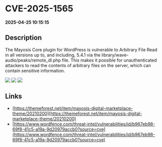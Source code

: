 # CVE-2025-1565

**2025-04-25 10:15:15**

## Description
The Mayosis Core plugin for WordPress is vulnerable to Arbitrary File Read in all versions up to, and including, 5.4.1 via the library/wave-audio/peaks/remote_dl.php file. This makes it possible for unauthenticated attackers to read the contents of arbitrary files on the server, which can contain sensitive information.

![](https://img.shields.io/static/v1?label=Score&message=7.5&color=red)
![](https://img.shields.io/static/v1?label=Severity&message=HIGH&color=red)
![](https://img.shields.io/static/v1?label=CWE&message=Traversal&color=green)

## Links
- [https://themeforest.net/item/mayosis-digital-marketplace-theme/20210200](https://themeforest.net/item/mayosis-digital-marketplace-theme/20210200)
- [https://www.wordfence.com/threat-intel/vulnerabilities/id/b967eb98-69f8-41c5-a19a-9d20979accb0?source=cve](https://www.wordfence.com/threat-intel/vulnerabilities/id/b967eb98-69f8-41c5-a19a-9d20979accb0?source=cve)
